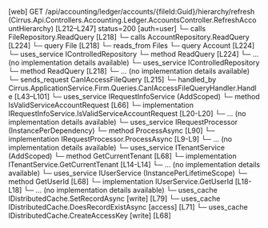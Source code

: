 [web] GET /api/accounting/ledger/accounts/{fileId:Guid}/hierarchy/refresh  (Cirrus.Api.Controllers.Accounting.Ledger.AccountsController.RefreshAccountHierarchy)  [L212–L247] status=200 [auth=user]
  └─ calls FileRepository.ReadQuery [L218]
  └─ calls AccountRepository.ReadQuery [L224]
  └─ query File [L218]
    └─ reads_from Files
  └─ query Account [L224]
  └─ uses_service IControlledRepository<Account>
    └─ method ReadQuery [L224]
      └─ ... (no implementation details available)
  └─ uses_service IControlledRepository<File>
    └─ method ReadQuery [L218]
      └─ ... (no implementation details available)
  └─ sends_request CanIAccessFileQuery [L215]
    └─ handled_by Cirrus.ApplicationService.Firm.Queries.CanIAccessFileQueryHandler.Handle [L43–L101]
      └─ uses_service IRequestInfoService (AddScoped)
        └─ method IsValidServiceAccountRequest [L66]
          └─ implementation IRequestInfoService.IsValidServiceAccountRequest [L20-L20]
          └─ ... (no implementation details available)
      └─ uses_service IRequestProcessor (InstancePerDependency)
        └─ method ProcessAsync [L90]
          └─ implementation IRequestProcessor.ProcessAsync [L9-L9]
          └─ ... (no implementation details available)
      └─ uses_service ITenantService (AddScoped)
        └─ method GetCurrentTenant [L68]
          └─ implementation ITenantService.GetCurrentTenant [L14-L14]
          └─ ... (no implementation details available)
      └─ uses_service IUserService (InstancePerLifetimeScope)
        └─ method GetUserId [L68]
          └─ implementation IUserService.GetUserId [L18-L18]
          └─ ... (no implementation details available)
      └─ uses_cache IDistributedCache.SetRecordAsync [write] [L79]
      └─ uses_cache IDistributedCache.DoesRecordExistAsync [access] [L71]
      └─ uses_cache IDistributedCache.CreateAccessKey [write] [L68]

